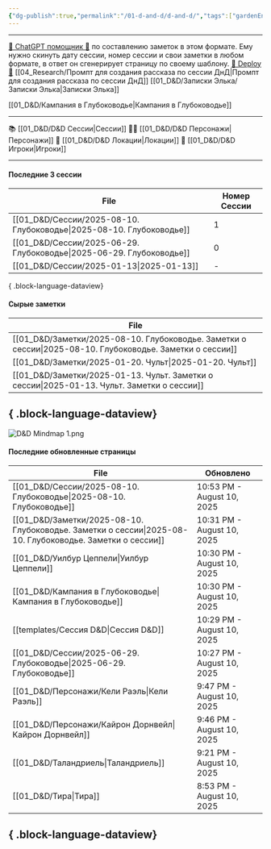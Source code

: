 ```yaml
---
{"dg-publish":true,"permalink":"/01-d-and-d/d-and-d/","tags":["gardenEntry"],"created":"2024-11-09T09:06:49.579+03:00","updated":"2025-06-29T23:13:59.093+03:00"}
---
```



---
[ 🤖 ChatGPT помощник 🤖](https://chat.openai.com/g/g-MHo60ZEsx-note-assistant) по составлению заметок в этом формате. Ему нужно скинуть дату сессии, номер сессии и свои заметки в любом формате, в ответ он сгенерирует страницу по своему шаблону. 
[🚀 Deploy 🚀](https://vercel.com/elks-projects/elk21-dnd-notes-h8pc)
[[04_Research/Промпт для создания рассказа по сессии ДнД\|Промпт для создания рассказа по сессии ДнД]]
[[01_D&D/Записки Элька/Записки Элька\|Записки Элька]]

[[01_D&D/Кампания в Глубоководье\|Кампания в Глубоководье]]

---

 📚 [[01_D&D/D&D Сессии\|Сессии]] 
 🧙‍♂️ [[01_D&D/D&D Персонажи\|Персонажи]] 
 🏰 [[01_D&D/D&D Локации\|Локации]]
 👥 [[01_D&D/D&D Игроки\|Игроки]]

---
#### Последние 3 сессии

| File                                                                    | Номер Сессии |
| ----------------------------------------------------------------------- | ------------ |
| [[01_D&D/Сессии/2025-08-10. Глубоководье\|2025-08-10. Глубоководье]] | 1            |
| [[01_D&D/Сессии/2025-06-29. Глубоководье\|2025-06-29. Глубоководье]] | 0            |
| [[01_D&D/Сессии/2025-01-13\|2025-01-13]]                             | \-           |

{ .block-language-dataview}

#### Сырые заметки

| File                                                                                                         |
| ------------------------------------------------------------------------------------------------------------ |
| [[01_D&D/Заметки/2025-08-10. Глубоководье. Заметки о сессии\|2025-08-10. Глубоководье. Заметки о сессии]] |
| [[01_D&D/Заметки/2025-01-20. Чульт\|2025-01-20. Чульт]]                                                   |
| [[01_D&D/Заметки/2025-01-13. Чульт. Заметки о сессии\|2025-01-13. Чульт. Заметки о сессии]]               |

{ .block-language-dataview}
---
![D&D Mindmap 1.png](/img/user/01_D&D/img/D&D%20Mindmap%201.png)

#### Последние обновленные страницы

| File                                                                                                         | Обновлено                  |
| ------------------------------------------------------------------------------------------------------------ | -------------------------- |
| [[01_D&D/Сессии/2025-08-10. Глубоководье\|2025-08-10. Глубоководье]]                                      | 10:53 PM - August 10, 2025 |
| [[01_D&D/Заметки/2025-08-10. Глубоководье. Заметки о сессии\|2025-08-10. Глубоководье. Заметки о сессии]] | 10:31 PM - August 10, 2025 |
| [[01_D&D/Уилбур Цеппели\|Уилбур Цеппели]]                                                                 | 10:30 PM - August 10, 2025 |
| [[01_D&D/Кампания в Глубоководье\|Кампания в Глубоководье]]                                               | 10:30 PM - August 10, 2025 |
| [[templates/Сессия D&D\|Сессия D&D]]                                                                      | 10:29 PM - August 10, 2025 |
| [[01_D&D/Сессии/2025-06-29. Глубоководье\|2025-06-29. Глубоководье]]                                      | 10:27 PM - August 10, 2025 |
| [[01_D&D/Персонажи/Кели Раэль\|Кели Раэль]]                                                               | 9:47 PM - August 10, 2025  |
| [[01_D&D/Персонажи/Кайрон Дорнвейл\|Кайрон Дорнвейл]]                                                     | 9:46 PM - August 10, 2025  |
| [[01_D&D/Таландриель\|Таландриель]]                                                                       | 9:21 PM - August 10, 2025  |
| [[01_D&D/Тира\|Тира]]                                                                                     | 8:53 PM - August 10, 2025  |

{ .block-language-dataview}
---
